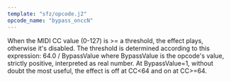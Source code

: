```yaml
---
template: "sfz/opcode.j2"
opcode_name: "bypass_onccN"
---
```

When the MIDI CC value (0-127) is >= a threshold, the effect plays,
otherwise it's disabled.
The threshold is determined according to this expression: 64.0 / BypassValue
where BypassValue is the opcode's value, strictly positive, interpreted as
real number. At BypassValue=1, without doubt the most useful, the effect is
off at CC<64 and on at CC>=64.
